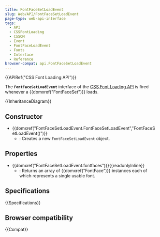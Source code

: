 ```yaml
---
title: FontFaceSetLoadEvent
slug: Web/API/FontFaceSetLoadEvent
page-type: web-api-interface
tags:
  - API
  - CSSFontLoading
  - CSSOM
  - Event
  - FontFaceLoadEvent
  - Fonts
  - Interface
  - Reference
browser-compat: api.FontFaceSetLoadEvent
---
```

{{APIRef("CSS Font Loading API")}}

The **`FontFaceSetLoadEvent`** interface of the [CSS Font Loading API](/en-US/docs/Web/API/CSS_Font_Loading_API) is fired whenever a {{domxref("FontFaceSet")}} loads.

{{InheritanceDiagram}}

## Constructor

- {{domxref("FontFaceSetLoadEvent.FontFaceSetLoadEvent","FontFaceSetLoadEvent()")}}
  - : Creates a new `FontFaceSetLoadEvent` object.

## Properties

- {{domxref("FontFaceSetLoadEvent.fontfaces")}}{{readonlyInline}}
  - : Returns an array of {{domxref("FontFace")}} instances each of which represents a single usable font.

## Specifications

{{Specifications}}

## Browser compatibility

{{Compat}}
